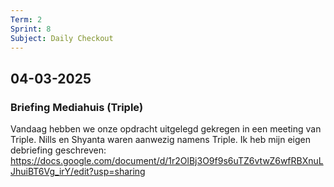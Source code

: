 ```yaml
---
Term: 2  
Sprint: 8  
Subject: Daily Checkout  
---
```


## 04-03-2025

### Briefing Mediahuis (Triple)

Vandaag hebben we onze opdracht uitgelegd gekregen in een meeting van Triple. Nills en Shyanta waren aanwezig namens Triple.
Ik heb mijn eigen debriefing geschreven:
https://docs.google.com/document/d/1r2OlBj3O9f9s6uTZ6vtwZ6wfRBXnuLJhuiBT6Vg_irY/edit?usp=sharing